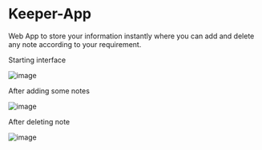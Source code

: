 # Keeper-App

Web App to store your information instantly where you can add and delete any note according to your requirement.

Starting interface

![image](https://user-images.githubusercontent.com/81482801/153856692-6f4b6ca8-50fe-41c4-9934-3139fd9c7aa5.png)

After adding some notes

![image](https://user-images.githubusercontent.com/81482801/153857010-7cd46a09-7c75-465a-a7b3-41e6778ad202.png)

After deleting note

![image](https://user-images.githubusercontent.com/81482801/153857233-e0d5dc7b-3dd3-4daf-b295-adfe3b5bb063.png)
